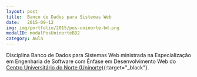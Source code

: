```yaml
---
layout: post
title:  Banco de Dados para Sistemas Web
date:   2015-09-12
img: img/portfolio/2015/pos-uninorte-bd.png
modalID: modalPosUninorteBD2
category: Aula
---
```


Disciplina Banco de Dados para Sistemas Web ministrada na Especialização em Engenharia de Software com Ênfase em Desenvolvimento Web
do [Centro Universitário do Norte (Uninorte)][uninorte]{:target="_black"}.

[uninorte]: https://www.uninorte.com.br/pos-graduacao/